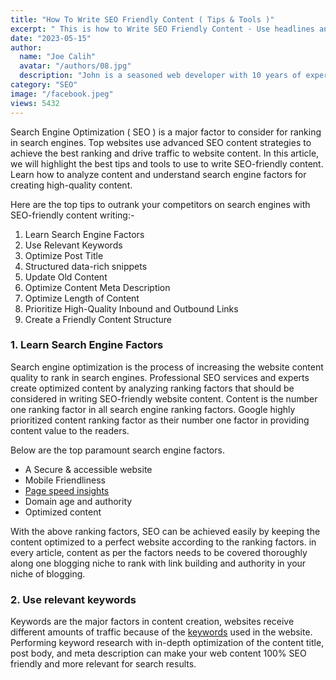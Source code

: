 ```yaml
---
title: "How To Write SEO Friendly Content ( Tips & Tools )"
excerpt: " This is how to Write SEO Friendly Content · Use headlines and sub-headers · Add links to previous content · Optimize your article today"
date: "2023-05-15"
author:
  name: "Joe Calih"
  avatar: "/authors/08.jpg"
  description: "John is a seasoned web developer with 10 years of experience in React and Next.js."
category: "SEO"
image: "/facebook.jpeg"
views: 5432
---
```



Search Engine Optimization ( SEO ) is a major factor to consider for ranking in search engines. Top websites use advanced SEO content strategies to achieve the best ranking and drive traffic to website content. In this article, we will highlight the best tips and tools to use to write SEO-friendly content. Learn how to analyze content and understand search engine factors for creating high-quality content.

Here are the top tips to outrank your competitors on search engines with SEO-friendly content writing:-

1.  Learn Search Engine Factors
2.  Use Relevant Keywords
3.  Optimize Post Title
4.  Structured data-rich snippets
5.  Update Old Content
6.  Optimize Content Meta Description
7.  Optimize Length of Content
8.  Prioritize High-Quality Inbound and Outbound Links
9.  Create a Friendly Content Structure

### 1. Learn Search Engine Factors

Search engine optimization is the process of increasing the website content quality to rank in search engines. Professional SEO services and experts create optimized content by analyzing ranking factors that should be considered in writing SEO-friendly website content. Content is the number one ranking factor in all search engine ranking factors. Google highly prioritized content ranking factor as their number one factor in providing content value to the readers.

Below are the top paramount search engine factors.

-   A Secure & accessible website
-   Mobile Friendliness
-   [Page speed insights](https://pagespeed.web.dev/)
-   Domain age and authority
-   Optimized content

With the above ranking factors, SEO can be achieved easily by keeping the content optimized to a perfect website according to the ranking factors. in every article, content as per the factors needs to be covered thoroughly along one blogging niche to rank with link building and authority in your niche of blogging.

### 2. Use relevant keywords

Keywords are the major factors in content creation, websites receive different amounts of traffic because of the [keywords](https://joecalih.co.ke/how-to-use-custom-keywords-in-blogger/) used in the website. Performing keyword research with in-depth optimization of the content title, post body, and meta description can make your web content 100% SEO friendly and more relevant for search results.
